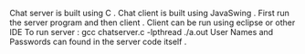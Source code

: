 Chat server is built using C .
Chat client is built using JavaSwing .
First run the server program and then client .
Client can be run using eclipse or other IDE
To run server :
gcc chatserver.c -lpthread
./a.out
User Names and Passwords can found in the server code itself .